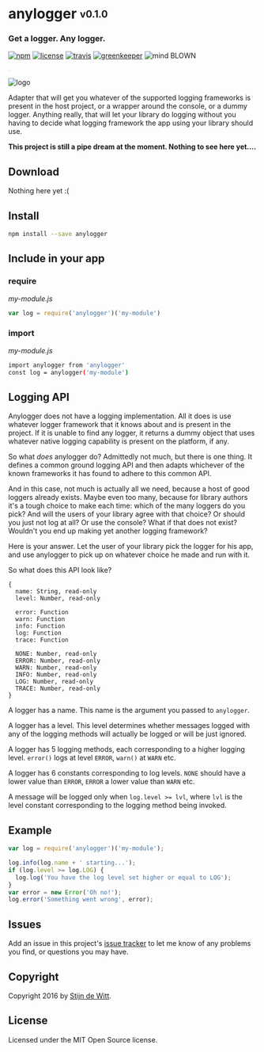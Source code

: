 # anylogger <sub><sup>v0.1.0</sup></sub>
### Get a logger. Any logger.

[![npm](https://img.shields.io/npm/v/anylogger.svg)](https://npmjs.com/package/anylogger)
[![license](https://img.shields.io/npm/l/anylogger.svg)](https://creativecommons.org/licenses/by/4.0/)
[![travis](https://img.shields.io/travis/Download/anylogger.svg)](https://travis-ci.org/Download/anylogger)
[![greenkeeper](https://img.shields.io/david/Download/anylogger.svg)](https://greenkeeper.io/)
![mind BLOWN](https://img.shields.io/badge/mind-BLOWN-ff69b4.svg)

<sup><sub><sup><sub>.</sub></sup></sub></sup>

![logo](https://cdn.rawgit.com/download/ulog/0.1.0/ulog.png)

Adapter that will get you whatever of the supported logging frameworks is present in the
host project, or a wrapper around the console, or a dummy logger. Anything really, that
will let your library do logging without you having to decide what logging framework the
app using your library should use.

**This project is still a pipe dream at the moment. Nothing to see here yet....**

## Download
Nothing here yet  :(

## Install
```sh
npm install --save anylogger
```

## Include in your app

### require
*my-module.js*
```js
var log = require('anylogger')('my-module')
```

### import
*my-module.js*
```sh
import anylogger from 'anylogger'
const log = anylogger('my-module')
```

## Logging API
Anylogger does not have a logging implementation. All it does is use whatever logger
framework that it knows about and is present in the project. If it is unable to find
any logger, it returns a dummy object that uses whatever native logging capability is
present on the platform, if any.

So what *does* anylogger do? Admittedly not much, but there is one thing. It defines
a common ground logging API and then adapts whichever of the known frameworks it has
found to adhere to this common API.

And in this case, not much is actually all we need, because a host of good loggers
already exists. Maybe even too many, because for library authors it's a tough choice
to make each time: which of the many loggers do you pick? And will the users of your
library agree with that choice? Or should you just not log at all? Or use the console?
What if that does not exist? Wouldn't you end up making yet another logging framework?

Here is your answer. Let the user of your library pick the logger for his app, and use
anylogger to pick up on whatever choice he made and run with it.

So what does this API look like?

```
{
  name: String, read-only
  level: Number, read-only

  error: Function
  warn: Function
  info: Function
  log: Function
  trace: Function

  NONE: Number, read-only
  ERROR: Number, read-only
  WARN: Number, read-only
  INFO: Number, read-only
  LOG: Number, read-only
  TRACE: Number, read-only
}
```

A logger has a name. This name is the argument you passed to `anylogger`.

A logger has a level. This level determines whether messages logged with any
of the logging methods will actually be logged or will be just ignored.

A logger has 5 logging methods, each corresponding to a higher logging level.
`error()` logs at level `ERROR`, `warn()` at `WARN` etc.

A logger has 6 constants corresponding to log levels. `NONE` should have a lower
value than `ERROR`, `ERROR` a lower value than `WARN` etc.

A message will be logged only when `log.level >= lvl`, where `lvl` is the level
constant corresponding to the logging method being invoked.

## Example

```js
var log = require('anylogger')('my-module');

log.info(log.name + ' starting...');
if (log.level >= log.LOG) {
  log.log('You have the log level set higher or equal to LOG');
}
var error = new Error('Oh no!');
log.error('Something went wrong', error);
```

## Issues
Add an issue in this project's [issue tracker](https://github.com/download/anylogger/issues)
to let me know of any problems you find, or questions you may have.

## Copyright
Copyright 2016 by [Stijn de Witt](http://StijnDeWitt.com).

## License
Licensed under the MIT Open Source license.

